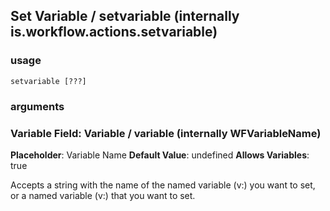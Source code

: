 
## Set Variable / setvariable (internally is.workflow.actions.setvariable)

### usage
`setvariable [???]`

### arguments
### Variable Field: Variable / variable (internally WFVariableName)
**Placeholder**: Variable Name
**Default Value**: undefined
**Allows Variables**: true


Accepts a string with the name of the named variable (v:) you want to set,
or a named variable (v:) that you want to set.

